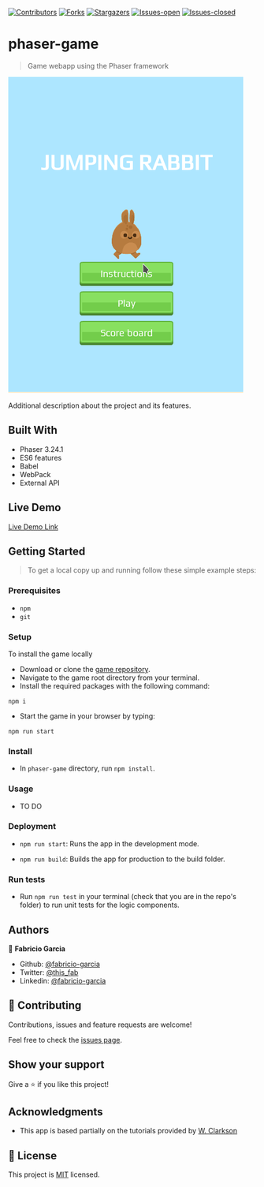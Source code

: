 <!-- PROJECT SHIELDS -->
<!--
*** "reference style" links are used for readability.
*** Reference links are enclosed in brackets [ ] instead of parentheses ( ).
*** See the bottom of this document for the declaration of the reference variables
*** for contributors-url, forks-url, etc. This is an optional, concise syntax you may use.
*** https://www.markdownguide.org/basic-syntax/#reference-style-links
-->

[![Contributors][contributors-shield]][contributors-url]
[![Forks][forks-shield]][forks-url]
[![Stargazers][stars-shield]][stars-url]
[![Issues-open][issues-open-shield]][issues-open-url]
[![Issues-closed][issues-closed-shield]][issues-closed-url]

# phaser-game

> Game webapp using the Phaser framework

![](phaser-game.gif)

Additional description about the project and its features.

## Built With

- Phaser 3.24.1
- ES6 features
- Babel
- WebPack
- External API

## Live Demo

[Live Demo Link](https://phaser-game.surge.sh)

## Getting Started

> To get a local copy up and running follow these simple example steps:

### Prerequisites

- `npm`
- `git`

### Setup

To install the game locally

- Download or clone the [game repository](https://github.com/fabricio-garcia/phaser-game).
- Navigate to the game root directory from your terminal.
- Install the required packages with the following command:
```
npm i
```
- Start the game in your browser by typing:
```
npm run start
```

### Install

- In `phaser-game` directory, run `npm install`.

### Usage

- TO DO

### Deployment

- `npm run start`: Runs the app in the development mode.

- `npm run build`: Builds the app for production to the build folder.

### Run tests

- Run `npm run test` in your terminal (check that you are in the repo's folder) to run unit tests for the logic components.

## Authors

👤 **Fabricio Garcia**

- Github: [@fabricio-garcia](https://github.com/fabricio-garcia)
- Twitter: [@this_fab](https://twitter.com/this_fab)
- Linkedin: [@fabricio-garcia](https://linkedin.com/fabricio-garcia)

## 🤝 Contributing

Contributions, issues and feature requests are welcome!

Feel free to check the [issues page](issues/).

## Show your support

Give a ⭐️ if you like this project!

## Acknowledgments

- This app is based partially on the tutorials provided by [W. Clarkson](https://www.youtube.com/playlist?list=PLkpBJaFZykNDspZT7IPi2YlV4ybNu0RXF)

## 📝 License

This project is [MIT](https://opensource.org/licenses/MIT) licensed.

<!-- MARKDOWN LINKS & IMAGES -->
<!-- https://www.markdownguide.org/basic-syntax/#reference-style-links -->

[contributors-shield]: https://img.shields.io/github/contributors/fabricio-garcia/phaser-game?style=plastic
[contributors-url]: https://github.com/fabricio-garcia/phaser-game/graphs/contributors
[forks-shield]: https://img.shields.io/github/forks/fabricio-garcia/phaser-game?style=plastic
[forks-url]: https://github.com/fabricio-garcia/phaser-game/network/members
[stars-shield]: https://img.shields.io/github/stars/fabricio-garcia/phaser-game?style=plastic
[stars-url]: https://github.com/fabricio-garcia/phaser-game/stargazers
[issues-open-shield]: https://img.shields.io/github/issues/fabricio-garcia/phaser-game?style=plastic
[issues-closed-url]: https://github.com/fabricio-garcia/phaser-game/issues
[issues-closed-shield]: https://img.shields.io/github/issues-closed/fabricio-garcia/phaser-game?style=plastic
[issues-open-url]: https://github.com/fabricio-garcia/phaser-game/issues
